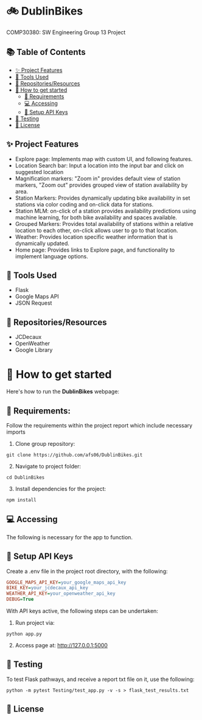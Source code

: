 # 🚲 DublinBikes
COMP30380: SW Engineering Group 13 Project

## 📚 Table of Contents
- [✨ Project Features](#-project-features)
- [🔨 Tools Used](#-tools-used)
- [🧰 Repositories/Resources](#-repositoriesresources)
- [🚀 How to get started](#-how-to-get-started)
  - [🔧 Requirements](#-requirements)
  - [💻 Accessing](#-accessing)
  - [🔐 Setup API Keys](#-setup-api-keys)
- [🧪 Testing](#-testing)
- [📜 License](#-license)


## ✨ Project Features
* Explore page: Implements map with custom UI, and following features.
* Location Search bar: Input a location into the input bar and click on suggested location
* Magnification markers: "Zoom in" provides default view of station markers, "Zoom out" provides grouped view of station availability by area.
* Station Markers: Provides dynamically updating bike availability in set stations via color coding and on-click data for stations.
* Station MLM: on-click of a station provides availability predictions using machine learning, for both bike availability and spaces available.
* Grouped Markers: Provides total availability of stations within a relative location to each other, on-click allows user to go to that location.
* Weather: Provides location specific weather information that is dynamically updated.
* Home page: Provides links to Explore page, and functionality to implement language options.

## 🔨 Tools Used
* Flask
* Google Maps API
* JSON Request
## 🧰 Repositories/Resources
* JCDecaux
* OpenWeather
* Google Library
# 🚀 How to get started
Here's how to run the **DublinBikes**  webpage:

## 🔧 Requirements:
Follow the requirements within the project report which include necessary imports

1. Clone group repository:
```
git clone https://github.com/afs06/DublinBikes.git
```
2. Navigate to project folder:
```
cd DublinBikes
```
3. Install dependencies for the project:
```
npm install
```

## 💻 Accessing 
The following is necessary for the app to function.
## 🔐 Setup API Keys
Create a .env file in the project root directory, with the following:
```ini
GOOGLE_MAPS_API_KEY=your_google_maps_api_key
BIKE_KEY=your_jcdecaux_api_key
WEATHER_API_KEY=your_openweather_api_key
DEBUG=True
```

With API keys active, the following steps can be undertaken:

1. Run project via:
```
python app.py
```
2. Access page at: http://127.0.0.1:5000

## 🧪 Testing
To test Flask pathways, and receive a report txt file on it, use the following:
```
python -m pytest Testing/test_app.py -v -s > flask_test_results.txt
```
## 📜 License